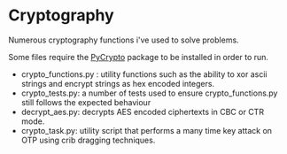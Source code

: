 Cryptography
============

Numerous cryptography functions i've used to solve problems.

Some files require the [PyCrypto](https://www.dlitz.net/software/pycrypto/) package to be installed in order to run.

* crypto_functions.py : utility functions such as the ability to xor ascii strings and encrypt strings as hex encoded integers.
* crypto_tests.py: a number of tests used to ensure crypto_functions.py still follows the expected behaviour
* decrypt_aes.py: decrypts AES encoded ciphertexts in CBC or CTR mode.
* crypto_task.py: utility script that performs a many time key attack on OTP using crib dragging techniques.
